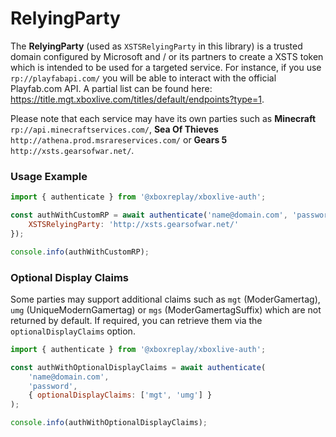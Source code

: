 # RelyingParty

The **RelyingParty** (used as `XSTSRelyingParty` in this library) is a trusted domain configured by Microsoft and / or its partners to create a XSTS token which is intended to be used for a targeted service. For instance, if you use `rp://playfabapi.com/` you will be able to interact with the official Playfab.com API. A partial list can be found here: https://title.mgt.xboxlive.com/titles/default/endpoints?type=1.

Please note that each service may have its own parties such as **Minecraft** `rp://api.minecraftservices.com/`, **Sea Of Thieves** `http://athena.prod.msrareservices.com/` or **Gears 5** `http://xsts.gearsofwar.net/`.

### Usage Example

```javascript
import { authenticate } from '@xboxreplay/xboxlive-auth';

const authWithCustomRP = await authenticate('name@domain.com', 'password', {
	XSTSRelyingParty: 'http://xsts.gearsofwar.net/'
});

console.info(authWithCustomRP);
```

### Optional Display Claims

Some parties may support additional claims such as `mgt` (ModerGamertag), `umg` (UniqueModernGamertag) or `mgs` (ModerGamertagSuffix) which are not returned by default. If required, you can retrieve them via the `optionalDisplayClaims` option.

```javascript
import { authenticate } from '@xboxreplay/xboxlive-auth';

const authWithOptionalDisplayClaims = await authenticate(
	'name@domain.com',
	'password',
	{ optionalDisplayClaims: ['mgt', 'umg'] }
);

console.info(authWithOptionalDisplayClaims);
```
